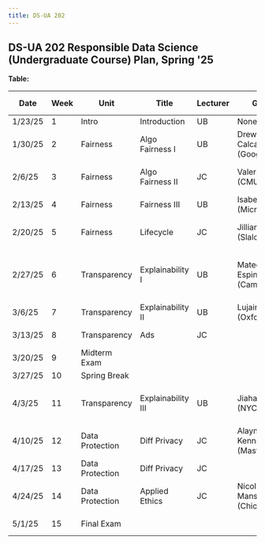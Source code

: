 ```yaml
---
title: DS-UA 202
---
```


## DS-UA 202 Responsible Data Science (Undergraduate Course) Plan, Spring '25

**Table:** 

| Date       | Week | Unit            | Title             | Lecturer | Guest                        | Lab                | Homeworks (Wed)                       |
|------------|------|-----------------|-------------------|----------|------------------------------|--------------------|---------------------------------------|
| 1/23/25    | 1    | Intro           | Introduction      | UB       | None                         | NO LAB             |                                       |
| 1/30/25    | 2    | Fairness        | Algo Fairness I   | UB       | Drew Calcagno (Google)       | COMPAS             |                                       |
| 2/6/25     | 3    | Fairness        | Algo Fairness II  | JC       | Valerie Chen (CMU)?          | Fairlearn I        | HW1 assigned on 2/5                   |
| 2/13/25    | 4    | Fairness        | Fairness III      | UB       | Isabel Chein (Microsoft)     | Fairlearn II       |                                       |
| 2/20/25    | 5    | Fairness        | Lifecycle         | JC       | Jillian Powers (Slalom)?     | Intersectionality  | Project released on 2/20              |
| 2/27/25    | 6    | Transparency    | Explainability I  | UB       | Mateo Espinosa (Cambridge)   | Data Cleaning      | HW1 due on 2/26; HW2 assigned on 2/26 |
| 3/6/25     | 7    | Transparency    | Explainability II | UB       | Lujain Ibrahim (Oxford)      | NO LAB             |                                       |
| 3/13/25    | 8    | Transparency    | Ads               | JC       |                              | SHAP               | Proposal on 3/12                      |
| 3/20/25    | 9    | Midterm Exam    |                   |          |                              | LIME               |                                       |
| 3/27/25    | 10   | Spring Break    |                   |          |                              |                    |                                       |
| 4/3/25     | 11   | Transparency    | Explainability III| UB       | Jiahao Chen (NYC)?           | SHARP              | HW2 due 4/2; HW3 assigned on 4/2      |
| 4/10/25    | 12   | Data Protection | Diff Privacy      | JC       | Alaynah Kennedy (Mastercard)?| DataSynthesizer    |                                       |
| 4/17/25    | 13   | Data Protection | Diff Privacy      | JC       |                              | DataSynthesizer    |                                       |
| 4/24/25    | 14   | Data Protection | Applied Ethics    | JC       | Nicole Mansour (Chicago)?    | Final Review       | HW3 due on 4/23                       |
| 5/1/25     | 15   | Final Exam      |                   |          |                              | Project OH         | Project due on 5/2                    |
